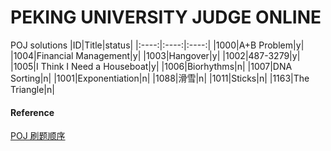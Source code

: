 # PEKING UNIVERSITY JUDGE ONLINE

POJ solutions
|ID|Title|status|
|:----:|:----:|:----:|
|1000|A+B Problem|y|
|1004|Financial Management|y|
|1003|Hangover|y|
|1002|487-3279|y|
|1005|I Think I Need a Houseboat|y|
|1006|Biorhythms|n|
|1007|DNA Sorting|n|
|1001|Exponentiation|n|
|1088|滑雪|n|
|1011|Sticks|n|
|1163|The Triangle|n|

#### Reference

[POJ 刷题顺序](https://blog.csdn.net/thestoryofsnow/article/details/40942009?spm=1001.2101.3001.6661.1&utm_medium=distribute.pc_relevant_t0.none-task-blog-2%7Edefault%7EBlogCommendFromBaidu%7ERate-1-40942009-blog-88866286.pc_relevant_3mothn_strategy_recovery&depth_1-utm_source=distribute.pc_relevant_t0.none-task-blog-2%7Edefault%7EBlogCommendFromBaidu%7ERate-1-40942009-blog-88866286.pc_relevant_3mothn_strategy_recovery&utm_relevant_index=1)